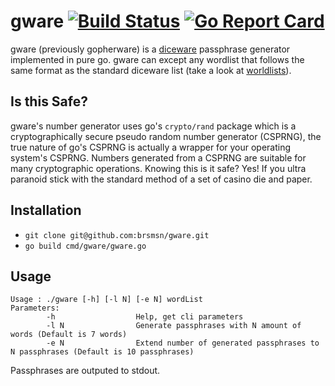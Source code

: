 # gware [![Build Status](https://travis-ci.org/brsmsn/gware.svg?branch=master)](https://travis-ci.org/brsmsn/gware) [![Go Report Card](https://goreportcard.com/badge/github.com/brsmsn/gware)](https://goreportcard.com/report/github.com/brsmsn/gware)

gware (previously gopherware) is a [diceware](http://world.std.com/~reinhold/diceware.html) passphrase generator implemented in pure go. gware can except any wordlist that follows the same format as the standard diceware list (take a look at [worldlists](https://github.com/brsmsn/gware/tree/master/test/_worldlists)).

## Is this Safe?

gware's number generator uses go's `crypto/rand` package which is a cryptographically secure pseudo random number generator (CSPRNG), the true nature of go's CSPRNG is actually a wrapper for your operating system's CSPRNG. Numbers generated from a CSPRNG are suitable for many cryptographic operations. Knowing this is it safe? Yes! If you ultra paranoid stick with the standard method of a set of casino die and paper.

## Installation

* `git clone git@github.com:brsmsn/gware.git`
* `go build cmd/gware/gware.go`

## Usage
```
Usage : ./gware [-h] [-l N] [-e N] wordList
Parameters:
        -h                  Help, get cli parameters
        -l N                Generate passphrases with N amount of words (Default is 7 words)
        -e N                Extend number of generated passphrases to N passphrases (Default is 10 passphrases)
```
Passphrases are outputed to stdout.



